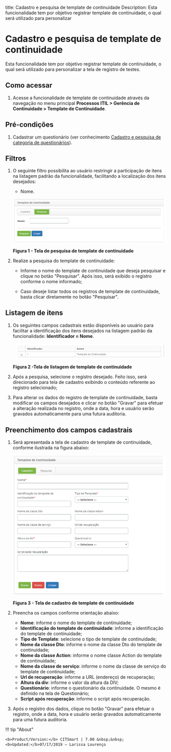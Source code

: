 title: Cadastro e pesquisa de template de continuidade
Description: Esta funcionalidade tem por objetivo registrar template de continuidade, o qual será utilizado para personalizar
# Cadastro e pesquisa de template de continuidade

Esta funcionalidade tem por objetivo registrar template de continuidade, o qual será utilizado para personalizar a tela 
de registro de testes.

Como acessar
---------------

1. Acesse a funcionalidade de template de continuidade através da navegação no menu principal 
**Processos ITIL > Gerência de Continuidade > Template de Continuidade**.

Pré-condições
---------------

1. Cadastrar um questionário (ver conhecimento [Cadastro e pesquisa de categoria de questionários](/pt-br/citsmart-platform-7/plataform-administration/questionnaires/questionnaires-management/questionnaire-category.html)).

Filtros
---------

1. O seguinte filtro possibilita ao usuário restringir a participação de itens na listagem padrão da funcionalidade, facilitando
a localização dos itens desejados:

    - Nome.
    
    ![Pesquisa](images/tem-cont.img1.png)
    
    **Figura 1 - Tela de pesquisa de template de continuidade**
    
2. Realize a pesquisa do template de continuidade:

    - Informe o nome do template de continuidade que deseja pesquisar e clique no botão "Pesquisar". Após isso, será exibido o 
    registro conforme o nome informado;

    - Caso deseje listar todos os registros de template de continuidade, basta clicar diretamente no botão "Pesquisar".

Listagem de itens
------------------

1. Os seguintes campos cadastrais estão disponíveis ao usuário para facilitar a identificação dos itens desejados na listagem 
padrão da funcionalidade: **Identificador** e **Nome**.

    ![Listagem](images/tem-cont.img2.png)
    
    **Figura 2 -Tela de listagem de template de continuidade**
    
2. Após a pesquisa, selecione o registro desejado. Feito isso, será direcionado para tela de cadastro exibindo o conteúdo 
referente ao registro selecionado;

3. Para alterar os dados do registro de template de continuidade, basta modificar os campos desejados e clicar no botão "Gravar"
para efetuar a alteração realizada no registro, onde a data, hora e usuário serão gravados automaticamente para uma futura 
auditoria.

Preenchimento dos campos cadastrais
------------------------------------

1. Será apresentada a tela de cadastro de template de continuidade, conforme ilustrada na figura abaixo:

    ![Cadastro](images/tem-cont.img3.png)
    
    **Figura 3 - Tela de cadastro de template de continuidade**
    
2. Preencha os campos conforme orientação abaixo:

    - **Nome**: informe o nome do template de continuidade;
    - **Identificação do template de continuidade**: informe a identificação do template de continuidade;
    - **Tipo de Template**: selecione o tipo de template de continuidade;
    - **Nome da classe Dto**: informe o nome da classe Dto do template de continuidade;
    - **Nome da classe Action**: informe o nome classe Action do template de continuidade;
    - **Nome da classe de serviço**: informe o nome da classe de serviço do template de continuidade;
    - **Url de recuperação**: informe a URL (endereço) de recuperação;
    - **Altura da div**: informe o valor da altura da DIV;
    - **Questionário**: informe o questionário da continuidade. O mesmo é definido na tela de Questionário;
    - **Script após recuperação**: informe o script após recuperação.
    
3. Após o registro dos dados, clique no botão "Gravar" para efetuar o registro, onde a data, hora e usuário serão gravados
automaticamente para uma futura auditoria.

!!! tip "About"

    <b>Product/Version:</b> CITSmart | 7.00 &nbsp;&nbsp;
    <b>Updated:</b>07/17/2019 – Larissa Lourenço

